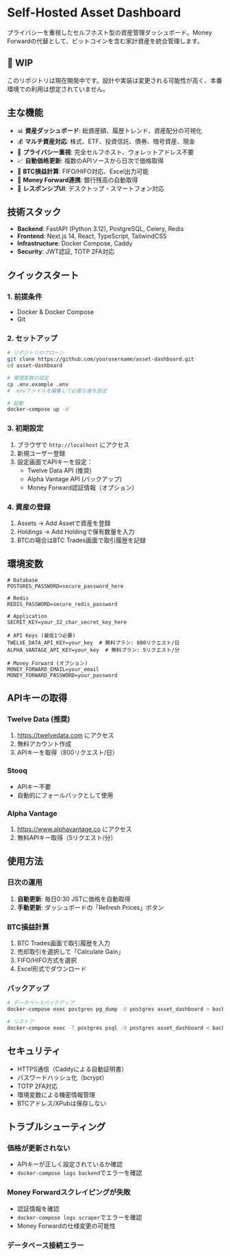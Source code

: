 # Self-Hosted Asset Dashboard

プライバシーを重視したセルフホスト型の資産管理ダッシュボード。Money Forwardの代替として、ビットコインを含む家計資産を統合管理します。

## 🚧 WIP
このリポジトリは現在開発中です。設計や実装は変更される可能性が高く、本番環境での利用は想定されていません。

## 主な機能

- 📊 **資産ダッシュボード**: 総資産額、履歴トレンド、資産配分の可視化
- 💰 **マルチ資産対応**: 株式、ETF、投資信託、債券、暗号資産、現金
- 🔐 **プライバシー重視**: 完全セルフホスト、ウォレットアドレス不要
- 📈 **自動価格更新**: 複数のAPIソースから日次で価格取得
- 💸 **BTC損益計算**: FIFO/HIFO対応、Excel出力可能
- 🏦 **Money Forward連携**: 銀行残高の自動取得
- 📱 **レスポンシブUI**: デスクトップ・スマートフォン対応

## 技術スタック

- **Backend**: FastAPI (Python 3.12), PostgreSQL, Celery, Redis
- **Frontend**: Next.js 14, React, TypeScript, TailwindCSS
- **Infrastructure**: Docker Compose, Caddy
- **Security**: JWT認証, TOTP 2FA対応

## クイックスタート

### 1. 前提条件

- Docker & Docker Compose
- Git

### 2. セットアップ

```bash
# リポジトリのクローン
git clone https://github.com/yourusername/asset-dashboard.git
cd asset-dashboard

# 環境変数の設定
cp .env.example .env
# .envファイルを編集して必要な値を設定

# 起動
docker-compose up -d
```

### 3. 初期設定

1. ブラウザで `http://localhost` にアクセス
2. 新規ユーザー登録
3. 設定画面でAPIキーを設定：
   - Twelve Data API (推奨)
   - Alpha Vantage API (バックアップ)
   - Money Forward認証情報（オプション）

### 4. 資産の登録

1. Assets → Add Assetで資産を登録
2. Holdings → Add Holdingで保有数量を入力
3. BTCの場合はBTC Trades画面で取引履歴を記録

## 環境変数

```env
# Database
POSTGRES_PASSWORD=secure_password_here

# Redis  
REDIS_PASSWORD=secure_redis_password

# Application
SECRET_KEY=your_32_char_secret_key_here

# API Keys (最低1つ必要)
TWELVE_DATA_API_KEY=your_key  # 無料プラン: 800リクエスト/日
ALPHA_VANTAGE_API_KEY=your_key  # 無料プラン: 5リクエスト/分

# Money Forward (オプション)
MONEY_FORWARD_EMAIL=your_email
MONEY_FORWARD_PASSWORD=your_password
```

## APIキーの取得

### Twelve Data (推奨)
1. https://twelvedata.com にアクセス
2. 無料アカウント作成
3. APIキーを取得（800リクエスト/日）

### Stooq
- APIキー不要
- 自動的にフォールバックとして使用

### Alpha Vantage
1. https://www.alphavantage.co にアクセス
2. 無料APIキー取得（5リクエスト/分）

## 使用方法

### 日次の運用

1. **自動更新**: 毎日0:30 JSTに価格を自動取得
2. **手動更新**: ダッシュボードの「Refresh Prices」ボタン

### BTC損益計算

1. BTC Trades画面で取引履歴を入力
2. 売却取引を選択して「Calculate Gain」
3. FIFO/HIFO方式を選択
4. Excel形式でダウンロード

### バックアップ

```bash
# データベースバックアップ
docker-compose exec postgres pg_dump -U postgres asset_dashboard > backup.sql

# リストア
docker-compose exec -T postgres psql -U postgres asset_dashboard < backup.sql
```

## セキュリティ

- HTTPS通信（Caddyによる自動証明書）
- パスワードハッシュ化（bcrypt）
- TOTP 2FA対応
- 環境変数による機密情報管理
- BTCアドレス/XPubは保存しない

## トラブルシューティング

### 価格が更新されない
- APIキーが正しく設定されているか確認
- `docker-compose logs backend`でエラーを確認

### Money Forwardスクレイピングが失敗
- 認証情報を確認
- `docker-compose logs scraper`でエラーを確認
- Money Forwardの仕様変更の可能性

### データベース接続エラー
```bash
